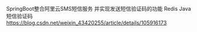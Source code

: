 SpringBoot整合阿里云SMS短信服务 并实现发送短信验证码的功能 Redis Java 短信验证码  
https://blog.csdn.net/weixin_43420255/article/details/105916173